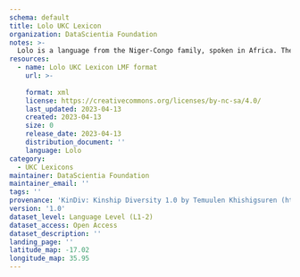 ```yaml
---
schema: default
title: Lolo UKC Lexicon
organization: DataScientia Foundation
notes: >-
  Lolo is a language from the Niger-Congo family, spoken in Africa. The UKC Lexicon of Lolo is represented as a lexico-semantic network. It consists of words, word senses, synsets, as well as sense-level and synset-level relationships.
resources:
  - name: Lolo UKC Lexicon LMF format
    url: >-
      
    format: xml
    license: https://creativecommons.org/licenses/by-nc-sa/4.0/
    last_updated: 2023-04-13
    created: 2023-04-13
    size: 0
    release_date: 2023-04-13
    distribution_document: ''
    language: Lolo
category:
  - UKC Lexicons
maintainer: DataScientia Foundation
maintainer_email: ''
tags: ''
provenance: 'KinDiv: Kinship Diversity 1.0 by Temuulen Khishigsuren (http://ukc.disi.unitn.it/index.php/kinship/); Princeton WordNet 2.1 by Princeton University (https://wordnet.princeton.edu)'
version: '1.0'
dataset_level: Language Level (L1-2)
dataset_access: Open Access
dataset_description: ''
landing_page: ''
latitude_map: -17.02
longitude_map: 35.95
---
```

